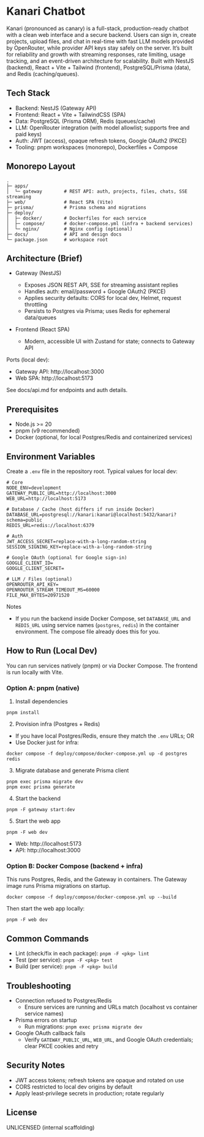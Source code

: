 # Kanari Chatbot

Kanari (pronounced as canary) is a full-stack, production-ready chatbot with a clean web interface and a secure backend. Users can sign in, create projects, upload files, and chat in real-time with fast LLM models provided by OpenRouter, while provider API keys stay safely on the server. It’s built for reliability and growth with streaming responses, rate limiting, usage tracking, and an event-driven architecture for scalability.
Built with NestJS (backend), React + Vite + Tailwind (frontend), PostgreSQL/Prisma (data), and Redis (caching/queues).

## Tech Stack

- Backend: NestJS (Gateway API)
- Frontend: React + Vite + TailwindCSS (SPA)
- Data: PostgreSQL (Prisma ORM), Redis (queues/cache)
- LLM: OpenRouter integration (with model allowlist; supports free and paid keys)
- Auth: JWT (access), opaque refresh tokens, Google OAuth2 (PKCE)
- Tooling: pnpm workspaces (monorepo), Dockerfiles + Compose

## Monorepo Layout

```
.
├─ apps/
│  └─ gateway        # REST API: auth, projects, files, chats, SSE streaming
├─ web/              # React SPA (Vite)
├─ prisma/           # Prisma schema and migrations
├─ deploy/
│  ├─ docker/        # Dockerfiles for each service
│  ├─ compose/       # docker-compose.yml (infra + backend services)
│  └─ nginx/         # Nginx config (optional)
├─ docs/             # API and design docs
└─ package.json      # workspace root
```

## Architecture (Brief)

- Gateway (NestJS)
  - Exposes JSON REST API, SSE for streaming assistant replies
  - Handles auth: email/password + Google OAuth2 (PKCE)
  - Applies security defaults: CORS for local dev, Helmet, request throttling
  - Persists to Postgres via Prisma; uses Redis for ephemeral data/queues

- Frontend (React SPA)
  - Modern, accessible UI with Zustand for state; connects to Gateway API

Ports (local dev):

- Gateway API: http://localhost:3000
- Web SPA: http://localhost:5173

See docs/api.md for endpoints and auth details.

## Prerequisites

- Node.js >= 20
- pnpm (v9 recommended)
- Docker (optional, for local Postgres/Redis and containerized services)

## Environment Variables

Create a `.env` file in the repository root. Typical values for local dev:

```
# Core
NODE_ENV=development
GATEWAY_PUBLIC_URL=http://localhost:3000
WEB_URL=http://localhost:5173

# Database / Cache (host differs if run inside Docker)
DATABASE_URL=postgresql://kanari:kanari@localhost:5432/kanari?schema=public
REDIS_URL=redis://localhost:6379

# Auth
JWT_ACCESS_SECRET=replace-with-a-long-random-string
SESSION_SIGNING_KEY=replace-with-a-long-random-string

# Google OAuth (optional for Google sign‑in)
GOOGLE_CLIENT_ID=
GOOGLE_CLIENT_SECRET=

# LLM / Files (optional)
OPENROUTER_API_KEY=
OPENROUTER_STREAM_TIMEOUT_MS=60000
FILE_MAX_BYTES=20971520
```

Notes

- If you run the backend inside Docker Compose, set `DATABASE_URL` and `REDIS_URL` using service names (`postgres`, `redis`) in the container environment. The compose file already does this for you.

## How to Run (Local Dev)

You can run services natively (pnpm) or via Docker Compose. The frontend is run locally with Vite.

### Option A: pnpm (native)

1. Install dependencies

```
pnpm install
```

2. Provision infra (Postgres + Redis)

- If you have local Postgres/Redis, ensure they match the `.env` URLs; OR
- Use Docker just for infra:

```
docker compose -f deploy/compose/docker-compose.yml up -d postgres redis
```

3. Migrate database and generate Prisma client

```
pnpm exec prisma migrate dev
pnpm exec prisma generate
```

4. Start the backend

```
pnpm -F gateway start:dev
```

5. Start the web app

```
pnpm -F web dev
```

- Web: http://localhost:5173
- API: http://localhost:3000

### Option B: Docker Compose (backend + infra)

This runs Postgres, Redis, and the Gateway in containers. The Gateway image runs Prisma migrations on startup.

```
docker compose -f deploy/compose/docker-compose.yml up --build
```

Then start the web app locally:

```
pnpm -F web dev
```

## Common Commands

- Lint (check/fix in each package): `pnpm -F <pkg> lint`
- Test (per service): `pnpm -F <pkg> test`
- Build (per service): `pnpm -F <pkg> build`

## Troubleshooting

- Connection refused to Postgres/Redis
  - Ensure services are running and URLs match (localhost vs container service names)
- Prisma errors on startup
  - Run migrations: `pnpm exec prisma migrate dev`
- Google OAuth callback fails
  - Verify `GATEWAY_PUBLIC_URL`, `WEB_URL`, and Google OAuth credentials; clear PKCE cookies and retry

## Security Notes

- JWT access tokens; refresh tokens are opaque and rotated on use
- CORS restricted to local dev origins by default
- Apply least‑privilege secrets in production; rotate regularly

## License

UNLICENSED (internal scaffolding)
